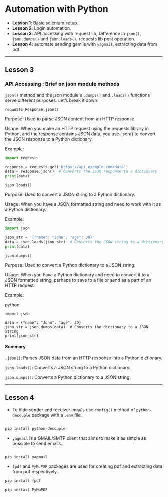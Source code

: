 # Automation with Python

- **Lesson 1**: Basic selenium setup.
- **Lesson 2**: Login automation.
- **Lesson 3**: API accessing with request lib, Difference in `json()`, `json.dumps()` and `json.loads()`, requests lib post operation.
- **Lesson 4**: automate sending gamils with `yagmail`, extracting data from pdf

<hr>

## **Lesson 3**

### **API Accessing : Brief on json module methods**

`json()` method and the json module's `.dumps()` and `.loads()` functions serve different purposes. Let’s break it down:

`requests.Response.json()`

Purpose: Used to parse JSON content from an HTTP response.

Usage: When you make an HTTP request using the requests library in Python, and the response contains JSON data, you use .json() to convert the JSON response to a Python dictionary.

Example:

```python
import requests

response = requests.get('https://api.example.com/data')
data = response.json()  # Converts the JSON response to a dictionary
print(data)

```

`json.loads()`

Purpose: Used to convert a JSON string to a Python dictionary.

Usage: When you have a JSON formatted string and need to work with it as a Python dictionary.

Example:

```python
import json

json_str = '{"name": "John", "age": 30}'
data = json.loads(json_str)  # Converts the JSON string to a dictionary
print(data)

```

`json.dumps()`

Purpose: Used to convert a Python dictionary to a JSON string.

Usage: When you have a Python dictionary and need to convert it to a JSON formatted string, perhaps to save to a file or send as a part of an HTTP request.

Example:

python

```
import json

data = {"name": "John", "age": 30}
json_str = json.dumps(data)  # Converts the dictionary to a JSON string
print(json_str)

```

#### **Summary**
`.json()`: Parses JSON data from an HTTP response into a Python dictionary.

`json.loads()`: Converts a JSON string to a Python dictionary.

`json.dumps()`: Converts a Python dictionary to a JSON string.

<hr>

## **Lesson 4**

- To hide sender and receiver emails use `config()` method of `python-decouple` package with a `.env` file.

```python

pip install python-decouple

```

- `yagmail` is a GMAIL/SMTP client that aims to make it as simple as possible to send emails.

```python

pip install yagmail

```
- `fpdf` and `PyMuPDF` packages are used for creating pdf and extracting data from pdf respectively.

```python
pip install fpdf

pip install PyMuPDF
```